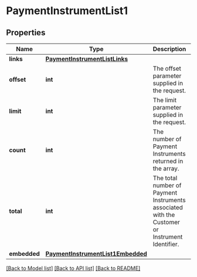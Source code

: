 # PaymentInstrumentList1

## Properties
Name | Type | Description | Notes
------------ | ------------- | ------------- | -------------
**links** | [**PaymentInstrumentListLinks**](PaymentInstrumentListLinks.md) |  | [optional] 
**offset** | **int** | The offset parameter supplied in the request. | [optional] 
**limit** | **int** | The limit parameter supplied in the request. | [optional] 
**count** | **int** | The number of Payment Instruments returned in the array. | [optional] 
**total** | **int** | The total number of Payment Instruments associated with the Customer or Instrument Identifier. | [optional] 
**embedded** | [**PaymentInstrumentList1Embedded**](PaymentInstrumentList1Embedded.md) |  | [optional] 

[[Back to Model list]](../README.md#documentation-for-models) [[Back to API list]](../README.md#documentation-for-api-endpoints) [[Back to README]](../README.md)


